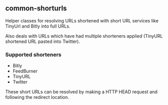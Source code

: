 ## common-shorturls

Helper classes for resolving URLs shortened with short URL services like TinyUrl and Bitly into full URLs.

Also deals with URLs which have had multiple shorteners applied (TinyURL shortened URL pasted into Twitter).

### Supported shorteners

- Bitly
- FeedBurner
- TinyURL
- Twitter

These short URLs can be resolved by making a HTTP HEAD request and following the redirect location.




